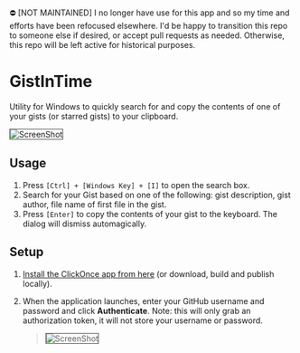 :no_entry: [NOT MAINTAINED] I no longer have use for this app and so my time and efforts have been refocused elsewhere. I'd be happy to transition this repo to someone else if desired, or accept pull requests as needed. Otherwise, this repo will be left active for historical purposes.

GistInTime
==========

Utility for Windows to quickly search for and copy the contents of one of your gists (or starred gists) to your clipboard.

>
<img alt="ScreenShot" src="https://raw.github.com/gotdibbs/GistInTime/master/screenshot.png" style="border: 1px solid #444;" />

Usage
----

 1. Press `[Ctrl] + [Windows Key] + [I]` to open the search box.
 2. Search for your Gist based on one of the following: gist description, gist author, file name of first file in the gist.
 3. Press `[Enter]` to copy the contents of your gist to the keyboard. The dialog will dismiss automagically.

Setup
----

 1. [Install the ClickOnce app from here](https://raw.github.com/gotdibbs/GistInTime/master/ClickOnce/setup.exe) (or download, build and publish locally).
 2. When the application launches, enter your GitHub username and password and click **Authenticate**. 
    Note: this will only grab an authorization token, it will not store your username or password.

	> <img alt="ScreenShot" src="https://raw.github.com/gotdibbs/GistInTime/master/screenshot-login.png" style="border: 1px solid #444;" />
